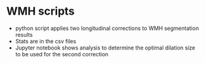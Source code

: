 # WMH scripts
- python script applies two longitudinal corrections to WMH segmentation results
- Stats are in the csv files
- Jupyter notebook shows analysis to determine the optimal dilation size to be used for the second correction

